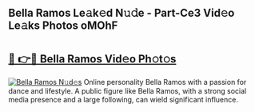 ## Bella Ramos Le𝚊k𝚎d N𝚞𝚍e - Part-Ce3 Vid𝚎o Le𝚊ks Photos oMOhF

# <h2><a href="http://fbf0ccj.evod.top/?m=Bella+Ramos">🔗 👉🔴 Bella Ramos Vid𝚎o Ph𝚘t𝚘s</a></h2>

[![Bella Ramos N𝚞d𝚎s](https://i.imgur.com/8V9OHl7.gif)](http://fbf0ccj.evod.top/?m=Bella+Ramos)
Online personality Bella Ramos with a passion for dance and lifestyle. A public figure like Bella Ramos, with a strong social media presence and a large following, can wield significant influence. 
